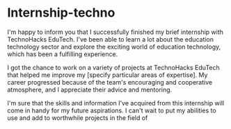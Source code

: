 # Internship-techno
I'm happy to inform you that I successfully finished my brief internship with TechnoHacks EduTech. I've been able to learn a lot about the education technology sector and explore the exciting world of education technology, which has been a fulfilling experience.

I got the chance to work on a variety of projects at TechnoHacks EduTech that helped me improve my [specify particular areas of expertise]. My career progressed because of the team's encouraging and cooperative atmosphere, and I appreciate their advice and mentoring.

I'm sure that the skills and information I've acquired from this internship will come in handy for my future aspirations. I can't wait to put my abilities to use and add to worthwhile projects in the field of
